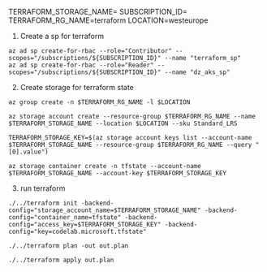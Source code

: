 
TERRAFORM_STORAGE_NAME=
SUBSCRIPTION_ID=
TERRAFORM_RG_NAME=terraform
LOCATION=westeurope

1. Create a sp for terraform

```
az ad sp create-for-rbac --role="Contributor" --scopes="/subscriptions/${SUBSCRIPTION_ID}" --name "terraform_sp"
az ad sp create-for-rbac --role="Reader" --scopes="/subscriptions/${SUBSCRIPTION_ID}" --name "dz_aks_sp"
```

2. Create storage for terraform state

```
az group create -n $TERRAFORM_RG_NAME -l $LOCATION

az storage account create --resource-group $TERRAFORM_RG_NAME --name $TERRAFORM_STORAGE_NAME --location $LOCATION --sku Standard_LRS

TERRAFORM_STORAGE_KEY=$(az storage account keys list --account-name $TERRAFORM_STORAGE_NAME --resource-group $TERRAFORM_RG_NAME --query "[0].value")

az storage container create -n tfstate --account-name $TERRAFORM_STORAGE_NAME --account-key $TERRAFORM_STORAGE_KEY
```

3. run terraform
```
./../terraform init -backend-config="storage_account_name=$TERRAFORM_STORAGE_NAME" -backend-config="container_name=tfstate" -backend-config="access_key=$TERRAFORM_STORAGE_KEY" -backend-config="key=codelab.microsoft.tfstate" 
```
```
./../terraform plan -out out.plan
```
```
./../terraform apply out.plan
```